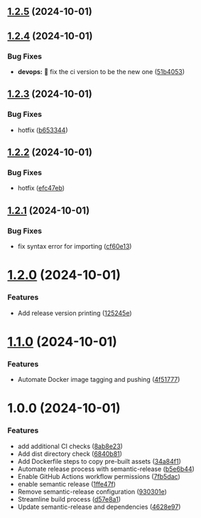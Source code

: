 ## [1.2.5](https://github.com/JvictorMarques/lab02-react/compare/v1.2.4...v1.2.5) (2024-10-01)

## [1.2.4](https://github.com/JvictorMarques/lab02-react/compare/v1.2.3...v1.2.4) (2024-10-01)


### Bug Fixes

* **devops:** :green_heart: fix the ci version to be the new one ([51b4053](https://github.com/JvictorMarques/lab02-react/commit/51b4053ee402aa482dfd076a182b16d2dac67396))

## [1.2.3](https://github.com/JvictorMarques/lab02-react/compare/v1.2.2...v1.2.3) (2024-10-01)


### Bug Fixes

* hotfix ([b653344](https://github.com/JvictorMarques/lab02-react/commit/b653344b306354c3be900fbd7c653858324e21e6))

## [1.2.2](https://github.com/JvictorMarques/lab02-react/compare/v1.2.1...v1.2.2) (2024-10-01)


### Bug Fixes

* hotfix ([efc47eb](https://github.com/JvictorMarques/lab02-react/commit/efc47eb37d184c93fcda7e19ec6e95ab165d1d1f))

## [1.2.1](https://github.com/JvictorMarques/lab02-react/compare/v1.2.0...v1.2.1) (2024-10-01)


### Bug Fixes

* fix syntax error for importing ([cf60e13](https://github.com/JvictorMarques/lab02-react/commit/cf60e139e76e7e8865dd630f08f712c9ec98cef1))

# [1.2.0](https://github.com/JvictorMarques/lab02-react/compare/v1.1.0...v1.2.0) (2024-10-01)


### Features

* Add release version printing ([125245e](https://github.com/JvictorMarques/lab02-react/commit/125245e99f4b770f6362d957bb51c897673ffcb2))

# [1.1.0](https://github.com/JvictorMarques/lab02-react/compare/v1.0.0...v1.1.0) (2024-10-01)


### Features

* Automate Docker image tagging and pushing ([4f51777](https://github.com/JvictorMarques/lab02-react/commit/4f51777b9644b2c2bf6a87962bd25904ad32c808))

# 1.0.0 (2024-10-01)


### Features

* add additional CI checks ([8ab8e23](https://github.com/JvictorMarques/lab02-react/commit/8ab8e236e92deb9a4921e312ace3bdc4ee3cd257))
* Add dist directory check ([6840b81](https://github.com/JvictorMarques/lab02-react/commit/6840b816c7589e622c7dd4ec4ba038b7c2da419e))
* Add Dockerfile steps to copy pre-built assets ([34a84f1](https://github.com/JvictorMarques/lab02-react/commit/34a84f1f805244fe2a6e8a4493b72ad2745232b9))
* Automate release process with semantic-release ([b5e6b44](https://github.com/JvictorMarques/lab02-react/commit/b5e6b4470b475d78394d78ea4e0387a70723ce23))
* Enable GitHub Actions workflow permissions ([7fb5dac](https://github.com/JvictorMarques/lab02-react/commit/7fb5daca62b3581feae213dd01e9799ff2a6b9e7))
* enable semantic release ([1ffe47f](https://github.com/JvictorMarques/lab02-react/commit/1ffe47fb92df5ff38cd529c45ea83f59e493f466))
* Remove semantic-release configuration ([930301e](https://github.com/JvictorMarques/lab02-react/commit/930301e88bdf8f1f9cb24b557759955d3aa06a8a))
* Streamline build process ([d57e8a1](https://github.com/JvictorMarques/lab02-react/commit/d57e8a191f062ca17d785d96743adb3fc0e38c8e))
* Update semantic-release and dependencies ([4628e97](https://github.com/JvictorMarques/lab02-react/commit/4628e9752ac02c44777ffb4fd5fe332f4661b128))
